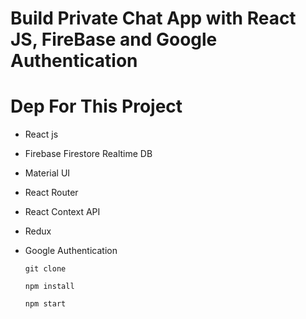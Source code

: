 # Build Private Chat App with React JS, FireBase and Google Authentication

# Dep For This Project
- React js
- Firebase Firestore Realtime DB
- Material UI
- React Router
- React Context API
- Redux
- Google Authentication

      git clone
      
      npm install
      
      npm start
